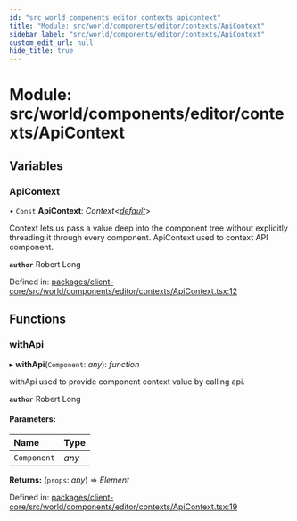```yaml
---
id: "src_world_components_editor_contexts_apicontext"
title: "Module: src/world/components/editor/contexts/ApiContext"
sidebar_label: "src/world/components/editor/contexts/ApiContext"
custom_edit_url: null
hide_title: true
---
```


# Module: src/world/components/editor/contexts/ApiContext

## Variables

### ApiContext

• `Const` **ApiContext**: *Context*<[*default*](../classes/src_world_components_editor_api.default.md)\>

Context lets us pass a value deep into the component tree
without explicitly threading it through every component.
ApiContext used to context API component.

**`author`** Robert Long

Defined in: [packages/client-core/src/world/components/editor/contexts/ApiContext.tsx:12](https://github.com/xr3ngine/xr3ngine/blob/a16a45d7e/packages/client-core/src/world/components/editor/contexts/ApiContext.tsx#L12)

## Functions

### withApi

▸ **withApi**(`Component`: *any*): *function*

withApi used to provide component context value by calling api.

**`author`** Robert Long

#### Parameters:

Name | Type |
:------ | :------ |
`Component` | *any* |

**Returns:** (`props`: *any*) => *Element*

Defined in: [packages/client-core/src/world/components/editor/contexts/ApiContext.tsx:19](https://github.com/xr3ngine/xr3ngine/blob/a16a45d7e/packages/client-core/src/world/components/editor/contexts/ApiContext.tsx#L19)
